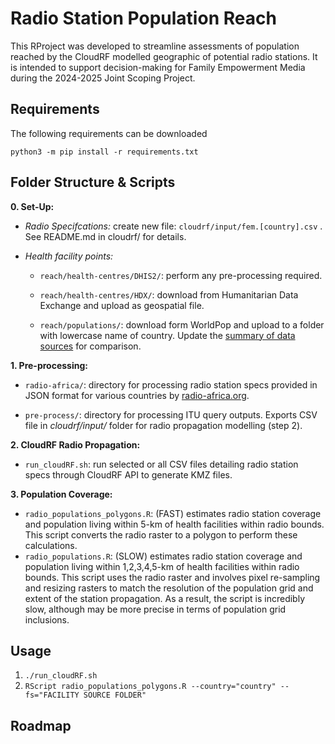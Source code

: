 # Radio Station Population Reach

This RProject was developed to streamline assessments of population reached by the CloudRF modelled geographic of potential radio stations. It is intended to support decision-making for Family Empowerment Media during the 2024-2025 Joint Scoping Project.

## Requirements

The following requirements can be downloaded

```         
python3 -m pip install -r requirements.txt
```

## Folder Structure & Scripts

**0. Set-Up:**

-   *Radio Specifcations:* create new file: `cloudrf/input/fem.[country].csv` . See README.md in cloudrf/ for details.

-   *Health facility points:*

    -   `reach/health-centres/DHIS2/`: perform any pre-processing required.

    -   `reach/health-centres/HDX/`: download from Humanitarian Data Exchange and upload as geospatial file.

    -   `reach/populations/`: download form WorldPop and upload to a folder with lowercase name of country. Update the [summary of data sources](https://docs.google.com/spreadsheets/d/1JQ4SYUPJLtK0k5GBS1jr8VbtQvMe2G1_4ubfXNBsUjU/edit?gid=0#gid=0) for comparison.

**1. Pre-processing:**

-   `radio-africa/`: directory for processing radio station specs provided in JSON format for various countries by [radio-africa.org](radio-africa.org).

- `pre-process/`: directory for processing ITU query outputs. Exports CSV file in *cloudrf/input/* folder for radio propagation modelling (step 2).

**2. CloudRF Radio Propagation:**

-   `run_cloudRF.sh`: run selected or all CSV files detailing radio station specs through CloudRF API to generate KMZ files.

**3. Population Coverage:**

-   `radio_populations_polygons.R`: (FAST) estimates radio station coverage and population living within 5-km of health facilities within radio bounds. This script converts the radio raster to a polygon to perform these calculations.
-   `radio_populations.R`: (SLOW) estimates radio station coverage and population living within 1,2,3,4,5-km of health facilities within radio bounds. This script uses the radio raster and involves pixel re-sampling and resizing rasters to match the resolution of the population grid and extent of the station propagation. As a result, the script is incredibly slow, although may be more precise in terms of population grid inclusions.

## Usage

1.  `./run_cloudRF.sh`
2.  `RScript radio_populations_polygons.R --country="country" --fs="FACILITY SOURCE FOLDER"`

## Roadmap
